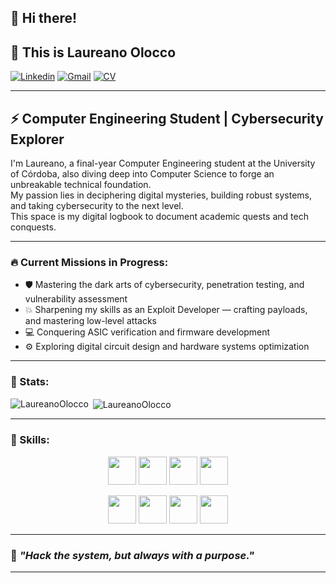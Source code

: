 ## 👋 Hi there!

## 🌌 This is Laureano Olocco

[![Linkedin](https://img.shields.io/badge/-LinkedIn-0A66C2?style=for-the-badge&logo=Linkedin&logoColor=white)](https://www.linkedin.com/in/laureanoolocco)
[![Gmail](https://img.shields.io/badge/-Gmail-EA4335?style=for-the-badge&logo=Gmail&logoColor=white)](mailto:laureanoolocco@gmail.com)
[![CV](https://img.shields.io/badge/-Curriculum-0A0A0A?style=for-the-badge&logo=fontawesome&logoColor=white)](https:/www.kickresume.com/cv/MvodW1/)

---

## ⚡ Computer Engineering Student | Cybersecurity Explorer

I'm Laureano, a final-year Computer Engineering student at the University of Córdoba, also diving deep into Computer Science to forge an unbreakable technical foundation.  
My passion lies in deciphering digital mysteries, building robust systems, and taking cybersecurity to the next level.  
This space is my digital logbook to document academic quests and tech conquests.

---

### 🔥 Current Missions in Progress:
- 🛡️ Mastering the dark arts of cybersecurity, penetration testing, and vulnerability assessment  
- 💥 Sharpening my skills as an Exploit Developer — crafting payloads, and mastering low-level attacks  
- 💻 Conquering ASIC verification and firmware development  
- ⚙️ Exploring digital circuit design and hardware systems optimization  

---

### 💫 Stats:

<p><img align="left" src="https://github-readme-stats.vercel.app/api/top-langs?username=LaureanoOlocco&show_icons=true&theme=highcontrast&locale=en&layout=compact&title_color=FF5555&icon_color=FF5555&text_color=FFAAAA&bg_color=000000" alt="LaureanoOlocco" /></p>

<p>&nbsp;<img align="center" src="https://github-readme-stats.vercel.app/api?username=LaureanoOlocco&show_icons=true&theme=highcontrast&locale=en&title_color=FF5555&icon_color=FF5555&text_color=FFAAAA&bg_color=000000" alt="LaureanoOlocco" /></p>

---

### 🧠 Skills:

<p align="center">
  <!-- Programming Languages -->
  <code><img height="45px" src="https://cdn.jsdelivr.net/gh/devicons/devicon/icons/c/c-original.svg"></code>
  <code><img height="45px" src="https://cdn.jsdelivr.net/gh/devicons/devicon/icons/cplusplus/cplusplus-original.svg"></code>
  <code><img height="45px" src="https://cdn.jsdelivr.net/gh/devicons/devicon/icons/java/java-original.svg"></code>
  <code><img height="45px" src="https://cdn.jsdelivr.net/gh/devicons/devicon/icons/bash/bash-original.svg"></code>
</p>

<p align="center">
  <!-- Tools & Technologies -->
  <code><img height="45px" src="https://cdn.jsdelivr.net/gh/devicons/devicon/icons/linux/linux-original.svg"></code>
  <code><img height="45px" src="https://upload.wikimedia.org/wikipedia/commons/2/2b/Kali-dragon-icon.svg"></code>
  <code><img height="45px" src="https://upload.wikimedia.org/wikipedia/commons/f/f6/Ghidra_logo.svg"></code>
  <code><img height="45px" src="https://cdn.jsdelivr.net/gh/devicons/devicon/icons/git/git-original.svg"></code>
</p>

---

### 🧩 *"Hack the system, but always with a purpose."*

---
